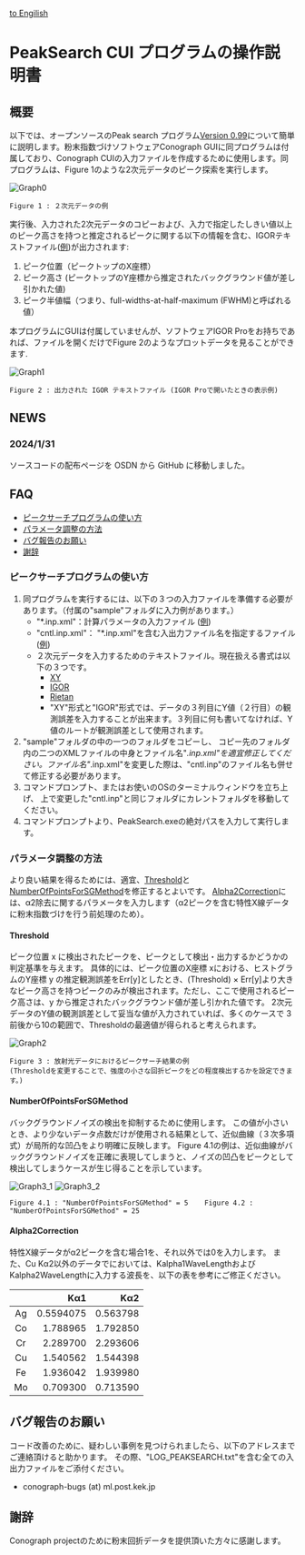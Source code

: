 [to Engilish](https://github.com/rtomiyasu/PeakSearch/blob/main/README.md)
# PeakSearch CUI プログラムの操作説明書
## 概要
以下では、オープンソースのPeak search プログラム[Version 0.99](https://github.com/rtomiyasu/PeakSearch/tree/main/PeakSearch0_9_99_win)について簡単に説明します。粉末指数づけソフトウェアConograph GUIに同プログラムは付属しており、Conograph CUIの入力ファイルを作成するために使用します。同プログラムは、Figure 1のような2次元データのピーク探索を実行します。

![Graph0](https://github.com/rtomiyasu/PeakSearch/assets/149344913/4c71a7c7-1d95-4a40-99c6-12da01b5950f)
```
Figure 1 : ２次元データの例
```

実行後、入力された2次元データのコピーおよび、入力で指定したしきい値以上のピーク高さを持つと推定されるピークに関する以下の情報を含む、IGORテキストファイル([例](https://github.com/rtomiyasu/PeakSearch/blob/main/PeakSearch0_9_99_win/sample/sample1(CharacteristicXrays)/output/sample1_pks.histogramIgor))が出力されます:

1. ピーク位置（ピークトップのX座標）
1. ピーク高さ (ピークトップのY座標から推定されたバックグラウンド値が差し引かれた値)
1. ピーク半値幅（つまり、full-widths-at-half-maximum (FWHM)と呼ばれる値）

本プログラムにGUIは付属していませんが、ソフトウェアIGOR Proをお持ちであれば、ファイルを開くだけでFigure 2のようなプロットデータを見ることができます.

![Graph1](https://github.com/rtomiyasu/PeakSearch/assets/149344913/63df6fe7-6696-4b3d-a585-fce109f7449c)
```
Figure 2 : 出力された IGOR テキストファイル (IGOR Proで開いたときの表示例)
```

## NEWS
### 2024/1/31
ソースコードの配布ページを OSDN から GitHub に移動しました。

## FAQ
- [ピークサーチプログラムの使い方](#ピークサーチプログラムの使い方)
- [パラメータ調整の方法](#パラメータ調整の方法)
- [バグ報告のお願い](#バグ報告のお願い)
- [謝辞](#謝辞)

### ピークサーチプログラムの使い方
1. 同プログラムを実行するには、以下の３つの入力ファイルを準備する必要があります。（付属の"sample"フォルダに入力例があります。）
    - "*.inp.xml"：計算パラメータの入力ファイル ([例](https://github.com/rtomiyasu/PeakSearch/blob/main/PeakSearch0_9_99_win/sample/sample1(CharacteristicXrays)/sample1.inp.xml))
    - "cntl.inp.xml"： "*.inp.xml"を含む入出力ファイル名を指定するファイル ([例](https://github.com/rtomiyasu/PeakSearch/blob/main/PeakSearch0_9_99_win/sample/sample1(CharacteristicXrays)/cntl.inp.xml))
    - ２次元データを入力するためのテキストファイル。現在扱える書式は以下の３つです。
        - [XY](https://github.com/rtomiyasu/PeakSearch/blob/main/PeakSearch0_9_99_win/sample/sample3(PF)/sample3.dat)
        - [IGOR](https://github.com/rtomiyasu/PeakSearch/blob/main/PeakSearch0_9_99_win/sample/sample2(TOF)/sample2.histogramIgor)
        - [Rietan](https://github.com/rtomiyasu/PeakSearch/blob/main/PeakSearch0_9_99_win/sample/sample1(CharacteristicXrays)/sample1.dat)
        - "XY"形式と"IGOR"形式では、データの３列目にY値（２行目）の観測誤差を入力することが出来ます。３列目に何も書いてなければ、Y値のルートが観測誤差として使用されます。
1. "sample"フォルダの中の一つのフォルダをコピーし、 コピー先のフォルダ内の二つのXMLファイルの中身とファイル名"*.inp.xml"を適宜修正してください。ファイル名"*.inp.xml"を変更した際は、"cntl.inp"のファイル名も併せて修正する必要があります。
1. コマンドプロンプト、またはお使いのOSのターミナルウィンドウを立ち上げ、 上で変更した"cntl.inp"と同じフォルダにカレントフォルダを移動してください。
1. コマンドプロンプトより、PeakSearch.exeの絶対パスを入力して実行します。

### パラメータ調整の方法
より良い結果を得るためには、適宜、[Threshold](#Threshold)と[NumberOfPointsForSGMethod](#NumberOfPointsForSGMethod)を修正するとよいです。
[Alpha2Correction](#Alpha2Correction)には、α2除去に関するパラメータを入力します（α2ピークを含む特性X線データに粉末指数づけを行う前処理のため）。

#### Threshold
ピーク位置 x に検出されたピークを、ピークとして検出・出力するかどうかの判定基準を与えます。
具体的には、ピーク位置のX座標 xにおける、ヒストグラムのY座標 y の推定観測誤差をErr[y]としたとき、(Threshold) × Err[y]より大きなピーク高さを持つピークのみが検出されます。ただし、ここで使用されるピーク高さは、y から推定されたバックグラウンド値が差し引かれた値です。
2次元データのY値の観測誤差として妥当な値が入力されていれば、多くのケースで 3 前後から10の範囲で、Thresholdの最適値が得られると考えられます。

![Graph2](https://github.com/rtomiyasu/PeakSearch/assets/149344913/fd76b9a9-ddb2-4f53-8e38-d11a392b1f10)
```
Figure 3 : 放射光データにおけるピークサーチ結果の例
(Thresholdを変更することで、強度の小さな回折ピークをどの程度検出するかを設定できます。)
```

#### NumberOfPointsForSGMethod
バックグラウンドノイズの検出を抑制するために使用します。
この値が小さいとき、より少ないデータ点数だけが使用される結果として、近似曲線（３次多項式）が局所的な凹凸をより明確に反映します。
Figure 4.1の例は、近似曲線がバックグラウンドノイズを正確に表現してしまうと、ノイズの凹凸をピークとして検出してしまうケースが生じ得ることを示しています。

![Graph3_1](https://github.com/rtomiyasu/PeakSearch/assets/149344913/6455d667-fd3e-4e01-a5b6-ee52a357efcb)
![Graph3_2](https://github.com/rtomiyasu/PeakSearch/assets/149344913/e897d2c0-0021-4213-a4d3-fb987c55b50d)
```
Figure 4.1 : "NumberOfPointsForSGMethod" = 5	Figure 4.2 : "NumberOfPointsForSGMethod" = 25
```

#### Alpha2Correction
特性X線データがα2ピークを含む場合1を、それ以外では0を入力します。
また、Cu Kα2以外のデータでにおいては、Kalpha1WaveLengthおよびKalpha2WaveLengthに入力する波長を、以下の表を参考にご修正ください。

| | Kα1  | Kα2  |
|:---:|---:|---:|
|Ag|0.5594075 |0.563798
|Co|1.788965  |1.792850
|Cr|2.289700  |2.293606
|Cu|1.540562  |1.544398
|Fe|1.936042  |1.939980
|Mo|0.709300  |0.713590

## バグ報告のお願い
コード改善のために、疑わしい事例を見つけられましたら、以下のアドレスまでご連絡頂けると助かります。
その際、"LOG_PEAKSEARCH.txt"を含む全ての入出力ファイルをご添付ください。

- conograph-bugs (at) ml.post.kek.jp

## 謝辞
Conograph projectのために粉末回折データを提供頂いた方々に感謝します。
